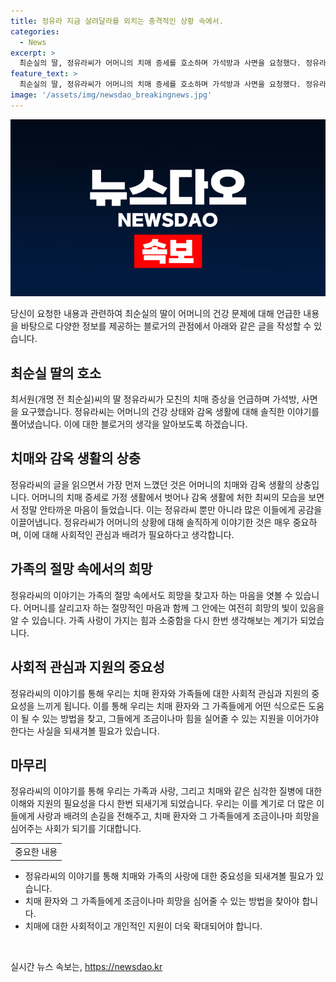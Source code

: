 ```yaml
---
title: 정유라 지금 살려달라를 외치는 충격적인 상황 속에서.
categories:
  - News
excerpt: >
  최순실의 딸, 정유라씨가 어머니의 치매 증세를 호소하며 가석방과 사면을 요청했다. 정유라씨는 어머니가 가까운 지인조차 알아보지 못하는 상태와 관련해 절망을 토로하며 가슴 아파하는 모습을 전했다. 또한 어머니를 병원에 보내려면 끝은 앵벌이라며 가석방을 간절히 기도했다. 이에 대한 사회적 관심과 지지를 얻고자 하는 그녀의 속마음이 공감을 이끌어내고 있다.
feature_text: >
  최순실의 딸, 정유라씨가 어머니의 치매 증세를 호소하며 가석방과 사면을 요청했다. 정유라씨는 어머니가 가까운 지인조차 알아보지 못하는 상태와 관련해 절망을 토로하며 가슴 아파하는 모습을 전했다. 또한 어머니를 병원에 보내려면 끝은 앵벌이라며 가석방을 간절히 기도했다. 이에 대한 사회적 관심과 지지를 얻고자 하는 그녀의 속마음이 공감을 이끌어내고 있다.
image: '/assets/img/newsdao_breakingnews.jpg'
---
```


<p><img src="/assets/img/newsdao_breakingnews.jpg" alt="implanttips 속보" /></p>

<p>당신이 요청한 내용과 관련하여 최순실의 딸이 어머니의 건강 문제에 대해 언급한 내용을 바탕으로 다양한 정보를 제공하는 블로거의 관점에서 아래와 같은 글을 작성할 수 있습니다.</p>

<h2 data-ke-size="size26">최순실 딸의 호소</h2>

<p data-ke-size="size16">최서원(개명 전 최순실)씨의 딸 정유라씨가 모친의 치매 증상을 언급하며 가석방, 사면을 요구했습니다. 정유라씨는 어머니의 건강 상태와 감옥 생활에 대해 솔직한 이야기를 풀어냈습니다. 이에 대한 블로거의 생각을 알아보도록 하겠습니다.</p>

<h2 data-ke-size="size26">치매와 감옥 생활의 상충</h2>

<p data-ke-size="size16">정유라씨의 글을 읽으면서 가장 먼저 느꼈던 것은 어머니의 치매와 감옥 생활의 상충입니다. 어머니의 치매 증세로 가정 생활에서 벗어나 감옥 생활에 처한 최씨의 모습을 보면서 정말 안타까운 마음이 들었습니다. 이는 정유라씨 뿐만 아니라 많은 이들에게 공감을 이끌어냅니다. 정유라씨가 어머니의 상황에 대해 솔직하게 이야기한 것은 매우 중요하며, 이에 대해 사회적인 관심과 배려가 필요하다고 생각합니다.</p>

<h2 data-ke-size="size26">가족의 절망 속에서의 희망</h2>

<p data-ke-size="size16">정유라씨의 이야기는 가족의 절망 속에서도 희망을 찾고자 하는 마음을 엿볼 수 있습니다. 어머니를 살리고자 하는 절망적인 마음과 함께 그 안에는 여전히 희망의 빛이 있음을 알 수 있습니다. 가족 사랑이 가지는 힘과 소중함을 다시 한번 생각해보는 계기가 되었습니다.</p>

<h2 data-ke-size="size26">사회적 관심과 지원의 중요성</h2>

<p data-ke-size="size16">정유라씨의 이야기를 통해 우리는 치매 환자와 가족들에 대한 사회적 관심과 지원의 중요성을 느끼게 됩니다. 이를 통해 우리는 치매 환자와 그 가족들에게 어떤 식으로든 도움이 될 수 있는 방법을 찾고, 그들에게 조금이나마 힘을 실어줄 수 있는 지원을 이어가야 한다는 사실을 되새겨볼 필요가 있습니다.</p>

<h2 data-ke-size="size26">마무리</h2>

<p data-ke-size="size16">정유라씨의 이야기를 통해 우리는 가족과 사랑, 그리고 치매와 같은 심각한 질병에 대한 이해와 지원의 필요성을 다시 한번 되새기게 되었습니다. 우리는 이를 계기로 더 많은 이들에게 사랑과 배려의 손길을 전해주고, 치매 환자와 그 가족들에게 조금이나마 희망을 심어주는 사회가 되기를 기대합니다.</p>

<table>
    <tbody>
        <tr>
            <td style="text-align: center;">
                중요한 내용
            </td>
        </tr>
    </tbody>
</table>

<ul>
  <li>정유라씨의 이야기를 통해 치매와 가족의 사랑에 대한 중요성을 되새겨볼 필요가 있습니다.</li>
  <li>치매 환자와 그 가족들에게 조금이나마 희망을 심어줄 수 있는 방법을 찾아야 합니다.</li>
  <li>치매에 대한 사회적이고 개인적인 지원이 더욱 확대되어야 합니다.</li>
</ul>

<p data-ke-size="size16">&nbsp;</p>
실시간 뉴스 속보는, <a href="https://newsdao.kr" rel="dofollow">https://newsdao.kr</a>


